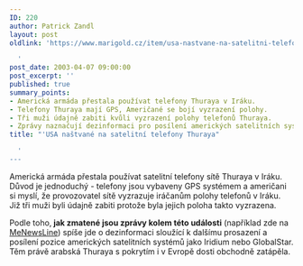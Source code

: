 ```yaml
---
ID: 220
author: Patrick Zandl
layout: post
oldlink: 'https://www.marigold.cz/item/usa-nastvane-na-satelitni-telefony-thuraya

  '
post_date: 2003-04-07 09:00:00
post_excerpt: ''
published: true
summary_points:
- Americká armáda přestala používat telefony Thuraya v Iráku.
- Telefony Thuraya mají GPS, Američané se bojí vyzrazení polohy.
- Tři muži údajně zabiti kvůli vyzrazení polohy telefonů Thuraya.
- Zprávy naznačují dezinformaci pro posílení amerických satelitních systémů.
title: "'USA naštvané na satelitní telefony Thuraya"

  '
---
```


<p>
Americká armáda přestala používat satelitní telefony sítě Thuraya v Iráku. Důvod je jednoduchý - telefony jsou vybaveny GPS systémem a američani si myslí, že provozovatel sítě vyzrazuje iráčanům polohy telefonů v Iráku. Již tři muži byli údajně zabiti protože byla jejich poloha takto vyzrazena. </p>

<p>
Podle toho,<STRONG> jak zmatené jsou zprávy kolem této události</STRONG> (například zde na <A href="http://www.menewsline.com/stories/2003/april/04_07_3.html" target=_blank>MeNewsLine</A>) spíše jde o dezinformaci sloužící k dalšímu prosazení a posílení pozice amerických satelitních systémů jako Iridium nebo GlobalStar. Těm právě arabská Thuraya s pokrytím i v Evropě dosti obchodně zatápěla.</p>
